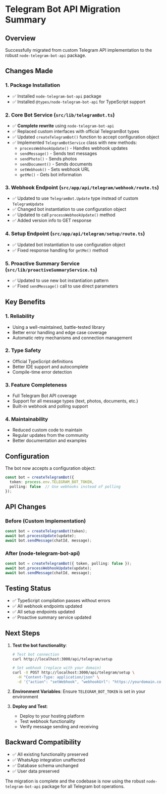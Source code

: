# Telegram Bot API Migration Summary

## Overview
Successfully migrated from custom Telegram API implementation to the robust `node-telegram-bot-api` package.

## Changes Made

### 1. Package Installation
- ✅ Installed `node-telegram-bot-api` package
- ✅ Installed `@types/node-telegram-bot-api` for TypeScript support

### 2. Core Bot Service (`src/lib/telegramBot.ts`)
- ✅ **Complete rewrite** using `node-telegram-bot-api`
- ✅ Replaced custom interfaces with official TelegramBot types
- ✅ Updated `createTelegramBot()` function to accept configuration object
- ✅ Implemented `TelegramBotService` class with new methods:
  - `processWebhookUpdate()` - Handles webhook updates
  - `sendMessage()` - Sends text messages
  - `sendPhoto()` - Sends photos
  - `sendDocument()` - Sends documents
  - `setWebhook()` - Sets webhook URL
  - `getMe()` - Gets bot information

### 3. Webhook Endpoint (`src/app/api/telegram/webhook/route.ts`)
- ✅ Updated to use `TelegramBot.Update` type instead of custom `TelegramUpdate`
- ✅ Changed bot instantiation to use configuration object
- ✅ Updated to call `processWebhookUpdate()` method
- ✅ Added version info to GET response

### 4. Setup Endpoint (`src/app/api/telegram/setup/route.ts`)
- ✅ Updated bot instantiation to use configuration object
- ✅ Fixed response handling for `getMe()` method

### 5. Proactive Summary Service (`src/lib/proactiveSummaryService.ts`)
- ✅ Updated to use new bot instantiation pattern
- ✅ Fixed `sendMessage()` call to use direct parameters

## Key Benefits

### 1. **Reliability**
- Using a well-maintained, battle-tested library
- Better error handling and edge case coverage
- Automatic retry mechanisms and connection management

### 2. **Type Safety**
- Official TypeScript definitions
- Better IDE support and autocomplete
- Compile-time error detection

### 3. **Feature Completeness**
- Full Telegram Bot API coverage
- Support for all message types (text, photos, documents, etc.)
- Built-in webhook and polling support

### 4. **Maintainability**
- Reduced custom code to maintain
- Regular updates from the community
- Better documentation and examples

## Configuration

The bot now accepts a configuration object:

```typescript
const bot = createTelegramBot({
  token: process.env.TELEGRAM_BOT_TOKEN,
  polling: false  // Use webhooks instead of polling
});
```

## API Changes

### Before (Custom Implementation)
```typescript
const bot = createTelegramBot(token);
await bot.processUpdate(update);
await bot.sendMessage(chatId, message);
```

### After (node-telegram-bot-api)
```typescript
const bot = createTelegramBot({ token, polling: false });
await bot.processWebhookUpdate(update);
await bot.sendMessage(chatId, message);
```

## Testing Status
- ✅ TypeScript compilation passes without errors
- ✅ All webhook endpoints updated
- ✅ All setup endpoints updated
- ✅ Proactive summary service updated

## Next Steps

1. **Test the bot functionality**:
   ```bash
   # Test bot connection
   curl http://localhost:3000/api/telegram/setup
   
   # Set webhook (replace with your domain)
   curl -X POST http://localhost:3000/api/telegram/setup \
     -H "Content-Type: application/json" \
     -d '{"action": "setWebhook", "webhookUrl": "https://yourdomain.com/api/telegram/webhook"}'
   ```

2. **Environment Variables**:
   Ensure `TELEGRAM_BOT_TOKEN` is set in your environment

3. **Deploy and Test**:
   - Deploy to your hosting platform
   - Test webhook functionality
   - Verify message sending and receiving

## Backward Compatibility
- ✅ All existing functionality preserved
- ✅ WhatsApp integration unaffected
- ✅ Database schema unchanged
- ✅ User data preserved

The migration is complete and the codebase is now using the robust `node-telegram-bot-api` package for all Telegram bot operations.